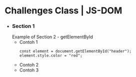 # Challenges Class | JS-DOM

- ### Section 1
  Example of Section 2 - getElementById
  - Contoh 1
    ```
    const element = document.getElementById("header");
    element.style.color = "red";
    ```
  - Contoh 2
  - Contoh 3